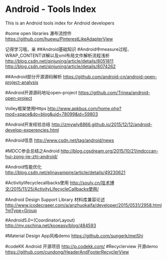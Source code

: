 # Android - Tools Index
This is an Android tools index for Android developers

#some open libraries
瀑布流控件
https://github.com/huewu/PinterestLikeAdapterView

记得学习哦，亲
##Android基础知识
#Android中measure过程、WRAP_CONTENT详解以及xml布局文件解析流程浅析
http://blog.csdn.net/qinjuning/article/details/8051811
http://blog.csdn.net/qinjuning/article/details/8074262


##Android部分开源源码解析
https://github.com/android-cn/android-open-project-analysis

#Android开源源码地址open-project
https://github.com/Trinea/android-open-project


Volley框架使用Https
http://www.apkbus.com/home.php?mod=space&do=blog&uid=78099&id=59803

#Android开发经验总结
http://zmywly8866.github.io/2015/12/12/android-develop-experencies.html

#Android信息
http://www.csdn.net/tag/android/news



#MDCC参会总结之Android
http://blog.cgsdream.org/2015/10/21/mdcccan-hui-zong-jie-zhi-android/

#Android性能优化
http://blog.csdn.net/elinavampire/article/details/49230621

#Activitylifecyclecallbacks使用
http://souly.cn/技术博文/2015/11/25/ActivityLifecycleCallbacks使用/


#Android Design Support Library 材料库兼容论述
http://www.jcodecraeer.com/a/anzhuokaifa/developer/2015/0531/2958.html?mType=Group

#Android5.0+(CoordinatorLayout)
http://my.oschina.net/kooeasy/blog/484593

#Material Design App风格demo
https://github.com/sungerk/meiShi

#codeKK  Android 开源项目
http://p.codekk.com/
#Recyclerview 开源demo
https://github.com/cundong/HeaderAndFooterRecyclerView
